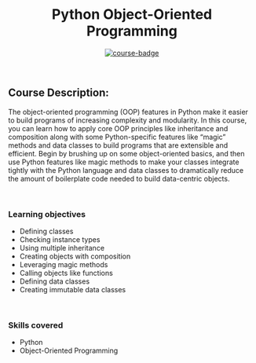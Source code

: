 <div align="center">

# Python Object-Oriented Programming

[![course-badge]][course-link]

</div>

<!-- badge info -->
[course-badge]:https://img.shields.io/badge/learning-Python-white?logo=Linkedin&labelColor=blue&style=for-the-badge
[course-link]:https://www.linkedin.com/learning/python-object-oriented-programming "Python Object-Oriented Programming"

<br>

## Course Description:
The object-oriented programming (OOP) features in Python make it easier to build programs of increasing complexity and modularity. In this course, you can learn how to apply core OOP principles like inheritance and composition along with some Python-specific features like “magic” methods and data classes to build programs that are extensible and efficient. Begin by brushing up on some object-oriented basics, and then use Python features like magic methods to make your classes integrate tightly with the Python language and data classes to dramatically reduce the amount of boilerplate code needed to build data-centric objects.

<br>

### Learning objectives
- Defining classes
- Checking instance types
- Using multiple inheritance
- Creating objects with composition
- Leveraging magic methods
- Calling objects like functions
- Defining data classes
- Creating immutable data classes

<br>

### Skills covered
- Python
- Object-Oriented Programming